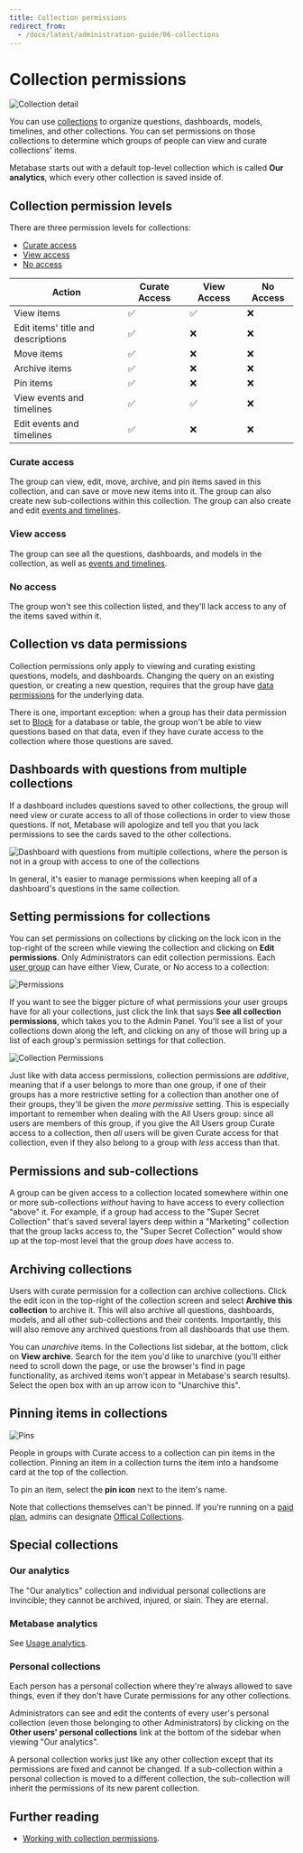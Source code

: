 ```yaml
---
title: Collection permissions
redirect_from:
  - /docs/latest/administration-guide/06-collections
---
```


# Collection permissions

![Collection detail](./images/collection-detail.png)

You can use [collections](../exploration-and-organization/collections.md) to organize questions, dashboards, models, timelines, and other collections. You can set permissions on those collections to determine which groups of people can view and curate collections' items.

Metabase starts out with a default top-level collection which is called **Our analytics**, which every other collection is saved inside of.

## Collection permission levels

There are three permission levels for collections:

- [Curate access](#curate-access)
- [View access](#view-access)
- [No access](#no-access)

| Action                             | Curate Access | View Access | No Access |
| ---------------------------------- | ------------- | ----------- | --------- |
| View items                         | ✅            | ✅          | ❌        |
| Edit items' title and descriptions | ✅            | ❌          | ❌        |
| Move items                         | ✅            | ❌          | ❌        |
| Archive items                      | ✅            | ❌          | ❌        |
| Pin items                          | ✅            | ❌          | ❌        |
| View events and timelines          | ✅            | ✅          | ❌        |
| Edit events and timelines          | ✅            | ❌          | ❌        |

### Curate access

The group can view, edit, move, archive, and pin items saved in this collection, and can save or move new items into it. The group can also create new sub-collections within this collection. The group can also create and edit [events and timelines](../exploration-and-organization/events-and-timelines.md).

### View access

The group can see all the questions, dashboards, and models in the collection, as well as [events and timelines](../exploration-and-organization/events-and-timelines.md).

### No access

The group won't see this collection listed, and they'll lack access to any of the items saved within it.

## Collection vs data permissions

Collection permissions only apply to viewing and curating existing questions, models, and dashboards. Changing the query on an existing question, or creating a new question, requires that the group have [data permissions](./data.md) for the underlying data.

There is one, important exception: when a group has their data permission set to [Block](./data.md#blocked-view-data-permission) for a database or table, the group won't be able to view questions based on that data, even if they have curate access to the collection where those questions are saved.

## Dashboards with questions from multiple collections

If a dashboard includes questions saved to other collections, the group will need view or curate access to all of those collections in order to view those questions. If not, Metabase will apologize and tell you that you lack permissions to see the cards saved to the other collections.

![Dashboard with questions from multiple collections, where the person is not in a group with access to one of the collections](./images/dashboard-no-permissions.png)

In general, it's easier to manage permissions when keeping all of a dashboard's questions in the same collection.

## Setting permissions for collections

You can set permissions on collections by clicking on the lock icon in the top-right of the screen while viewing the collection and clicking on **Edit permissions**. Only Administrators can edit collection permissions. Each [user group](./introduction.md) can have either View, Curate, or No access to a collection:

![Permissions](./images/collection-permissions.png)

If you want to see the bigger picture of what permissions your user groups have for all your collections, just click the link that says **See all collection permissions**, which takes you to the Admin Panel. You'll see a list of your collections down along the left, and clicking on any of those will bring up a list of each group's permission settings for that collection.

![Collection Permissions](./images/admin-panel-collections.png)

Just like with data access permissions, collection permissions are _additive_, meaning that if a user belongs to more than one group, if one of their groups has a more restrictive setting for a collection than another one of their groups, they'll be given the _more permissive_ setting. This is especially important to remember when dealing with the All Users group: since all users are members of this group, if you give the All Users group Curate access to a collection, then _all_ users will be given Curate access for that collection, even if they also belong to a group with _less_ access than that.

## Permissions and sub-collections

A group can be given access to a collection located somewhere within one or more sub-collections _without_ having to have access to every collection "above" it. For example, if a group had access to the "Super Secret Collection" that's saved several layers deep within a "Marketing" collection that the group lacks access to, the "Super Secret Collection" would show up at the top-most level that the group _does_ have access to.

## Archiving collections

Users with curate permission for a collection can archive collections. Click the edit icon in the top-right of the collection screen and select **Archive this collection** to archive it. This will also archive all questions, dashboards, models, and all other sub-collections and their contents. Importantly, this will also remove any archived questions from all dashboards that use them.

You can _unarchive_ items. In the Collections list sidebar, at the bottom, click on **View archive**. Search for the item you'd like to unarchive (you'll either need to scroll down the page, or use the browser's find in page functionality, as archived items won't appear in Metabase's search results). Select the open box with an up arrow icon to "Unarchive this".

## Pinning items in collections

![Pins](./images/pinned-items.png)

People in groups with Curate access to a collection can pin items in the collection. Pinning an item in a collection turns the item into a handsome card at the top of the collection.

To pin an item, select the **pin icon** next to the item's name.

Note that collections themselves can't be pinned. If you're running on a [paid plan](https://www.metabase.com/pricing), admins can designate [Offical Collections][offical-collections].

## Special collections

### Our analytics

The "Our analytics" collection and individual personal collections are invincible; they cannot be archived, injured, or slain. They are eternal.

### Metabase analytics

See [Usage analytics](../usage-and-performance-tools/usage-analytics.md).

### Personal collections

Each person has a personal collection where they're always allowed to save things, even if they don't have Curate permissions for any other collections.

Administrators can see and edit the contents of every user's personal collection (even those belonging to other Administrators) by clicking on the **Other users' personal collections** link at the bottom of the sidebar when viewing "Our analytics".

A personal collection works just like any other collection except that its permissions are fixed and cannot be changed. If a sub-collection within a personal collection is moved to a different collection, the sub-collection will inherit the permissions of its new parent collection.

## Further reading

- [Working with collection permissions][collection-permissions].

[collections]: ../exploration-and-organization/collections.md
[collection-permissions]: https://www.metabase.com/learn/permissions/collection-permissions
[dashboard-subscriptions]: ../dashboards/subscriptions.md
[data-permissions]: ./data.md
[data-sandboxing]: ../permissions/data-sandboxes.md
[offical-collections]: ../exploration-and-organization/collections.md#official-collections
[permissions]: https://www.metabase.com/learn/permissions/
[sandbox-columns]: https://www.metabase.com/learn/permissions/data-sandboxing-column-permissions
[sandbox-rows]: https://www.metabase.com/learn/permissions/data-sandboxing-row-permissions
[slack-integration]: ../configuring-metabase/slack.md
[sql-snippet-folders]: ../questions/native-editor/sql-snippets.md
[table-permissions]: ./data.md#table-permissions
